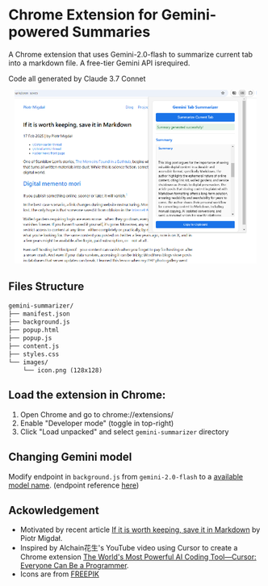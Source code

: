 # Chrome Extension for Gemini-powered Summaries
A Chrome extension that uses Gemini-2.0-flash to summarize current tab into a markdown file. A free-tier Gemini API isrequired.

Code all generated by Claude 3.7 Connet

<p align="center">
  <img src="summarize_as_markdown.png" width=480>
</p>

## Files Structure
```
gemini-summarizer/
├── manifest.json
├── background.js
├── popup.html
├── popup.js
├── content.js
├── styles.css
└── images/
    └── icon.png (128x128)
```

## Load the extension in Chrome:

1. Open Chrome and go to chrome://extensions/
2. Enable "Developer mode" (toggle in top-right)
3. Click "Load unpacked" and select `gemini-summarizer` directory

## Changing Gemini model
Modify endpoint in `background.js` from `gemini-2.0-flash` to a [available model name](https://ai.google.dev/gemini-api/docs/models/gemini). (endpoint reference [here](https://ai.google.dev/api/generate-content))


## Ackowledgement
- Motivated by recent article [If it is worth keeping, save it in Markdown](https://p.migdal.pl/blog/2025/02/markdown-saves) by Piotr Migdał.
- Inspired by Alchain花生's YouTube video using Cursor to create a Chrome extension [The World's Most Powerful AI Coding Tool—Cursor: Everyone Can Be a Programmer](https://youtu.be/R9JIi2zMNHA?feature=shared).
- Icons are from [FREEPIK](https://www.freepik.com/icon/ai-technology_18951459#fromView=search&page=1&position=51&uuid=dcdae7b1-eda1-480e-ac3e-f26de30b7119)